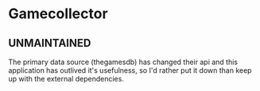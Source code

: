 # Gamecollector

## UNMAINTAINED
The primary data source (thegamesdb) has changed their api and this application has outlived it's usefulness, so I'd rather put it down than keep up with the external dependencies.
